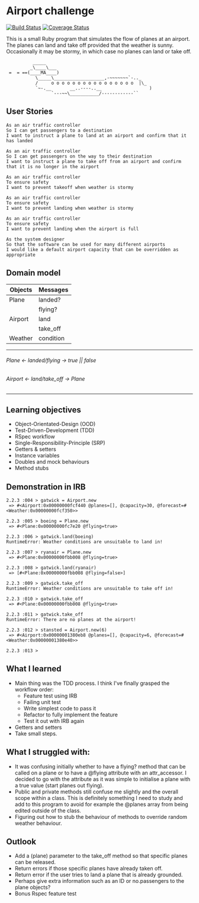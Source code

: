 # **Airport challenge** #

[![Build Status](https://travis-ci.org/makersacademy/airport_challenge.svg?branch=master)](https://travis-ci.org/makersacademy/airport_challenge) 
[![Coverage Status](https://coveralls.io/repos/github/makersacademy/airport_challenge/badge.svg?branch=master)](https://coveralls.io/github/makersacademy/airport_challenge?branch=master)

This is a small Ruby program that simulates the flow of planes at an airport. The planes can land and take off provided that the weather is sunny. Occasionally it may be stormy, in which case no planes can land or take off.


```
          _____
         _\____\___
 =  = ==(____MA____)
           \_____\___________________,-~~~~~~~`-.._
           /     o o o o o o o o o o o o o o o o  |\_
           `~-.__       __..----..__                  )
                 `---~~\___________/------------``

```

## User Stories ##

```
As an air traffic controller
So I can get passengers to a destination
I want to instruct a plane to land at an airport and confirm that it has landed

As an air traffic controller
So I can get passengers on the way to their destination
I want to instruct a plane to take off from an airport and confirm that it is no longer in the airport

As an air traffic controller
To ensure safety
I want to prevent takeoff when weather is stormy

As an air traffic controller
To ensure safety
I want to prevent landing when weather is stormy

As an air traffic controller
To ensure safety
I want to prevent landing when the airport is full

As the system designer
So that the software can be used for many different airports
I would like a default airport capacity that can be overridden as appropriate
```
## Domain model ##

| Objects   |  Messages |
|    ---    |    ---    |
|   Plane   |  landed?  |
|           |  flying?  |
| Airport   | land      |
|           | take_off  |
| Weather   | condition |

---
###### Plane ← landed/flying → true || false

###### Airport ← land/take_off → Plane

---


## Learning objectives ##

* Object-Orientated-Design (OOD)
* Test-Driven-Development (TDD)
* RSpec workflow
* Single-Responsibility-Principle (SRP)
* Getters & setters
* Instance variables
* Doubles and mock behaviours
* Method stubs

## Demonstration in IRB ##

```
2.2.3 :004 > gatwick = Airport.new
 => #<Airport:0x00000000fcf440 @planes=[], @capacity=30, @forecast=#<Weather:0x00000000fcf350>>

2.2.3 :005 > boeing = Plane.new
 => #<Plane:0x00000000fc7e20 @flying=true>

2.2.3 :006 > gatwick.land(boeing)
RuntimeError: Weather conditions are unsuitable to land in!

2.2.3 :007 > ryanair = Plane.new
 => #<Plane:0x00000000fbb008 @flying=true>

2.2.3 :008 > gatwick.land(ryanair)
 => [#<Plane:0x00000000fbb008 @flying=false>]

2.2.3 :009 > gatwick.take_off
RuntimeError: Weather conditions are unsuitable to take off in!

2.2.3 :010 > gatwick.take_off
 => #<Plane:0x00000000fbb008 @flying=true>

2.2.3 :011 > gatwick.take_off
RuntimeError: There are no planes at the airport!

2.2.3 :012 > stansted = Airport.new(6)
 => #<Airport:0x00000001380eb8 @planes=[], @capacity=6, @forecast=#<Weather:0x00000001380e40>>

2.2.3 :013 >
```
## What I learned ##

* Main thing was the TDD process. I think I've finally grasped the workflow order:
  * Feature test using IRB
  * Failing unit test
  * Write simplest code to pass it
  * Refactor to fully implement the feature
  * Test it out with IRB again
* Getters and setters
* Take small steps.

## What I struggled with: ##

* It was confusing initially whether to have a flying? method that can be called on a plane or to have a @flying attribute with an attr_accessor. I decided to go with the attribute as it was simple to initialise a plane with a true value (start planes out flying).
* Public and private methods still confuse me slightly and the overall scope within a class. This is definitely something I need to study and add to this program to avoid for example the @planes array from being edited outside of the class.
* Figuring out how to stub the behaviour of methods to override random weather behaviour.

## Outlook ##

* Add a (plane) parameter to the take_off method so that specific planes can be released.
* Return errors if those specific planes have already taken off.
* Return error if the user tries to land a plane that is already grounded.
* Perhaps give extra information such as an ID or no.passengers to the plane objects?
* Bonus Rspec feature test
